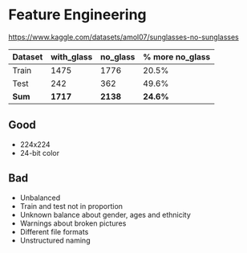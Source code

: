 # Feature Engineering

https://www.kaggle.com/datasets/amol07/sunglasses-no-sunglasses

| Dataset | with_glass | no_glass | % more no_glass |
|---------|------------|----------|-----------------|
| Train   | 1475       | 1776     | 20.5%           |
| Test    | 242        | 362      | 49.6%           |
| **Sum** | **1717**   | **2138** | **24.6%**       |

## Good

* 224x224
* 24-bit color

## Bad

* Unbalanced
* Train and test not in proportion
* Unknown balance about gender, ages and ethnicity
* Warnings about broken pictures
* Different file formats
* Unstructured naming
